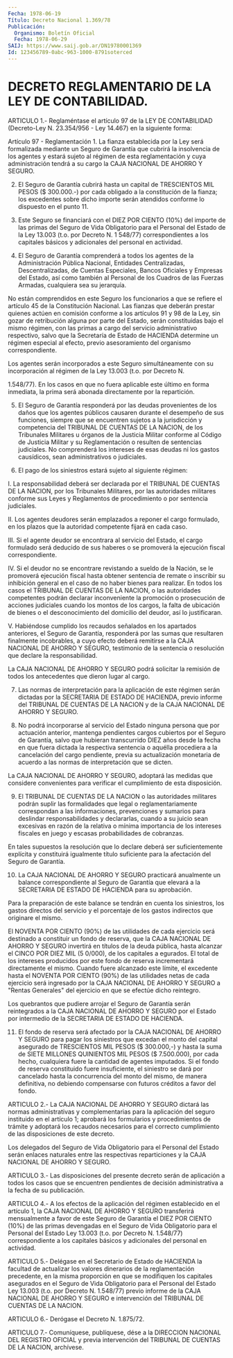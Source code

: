 ```yaml
---
Fecha: 1978-06-19
Título: Decreto Nacional 1.369/78
Publicación:
  Organismo: Boletín Oficial
  Fecha: 1978-06-29
SAIJ: https://www.saij.gob.ar/DN19780001369
Id: 123456789-0abc-963-1000-8791soterced
---
```

# DECRETO REGLAMENTARIO DE LA LEY DE CONTABILIDAD.

<a id="1"></a>
ARTICULO  1.-  Reglaméntase  el  artículo  97  de  la LEY  DE CONTABILIDAD  (Decreto-Ley  N.  23.354/956  -  Ley  14.467)  en la siguiente forma:

Artículo 97 - Reglamentación 1.  La  fianza  establecida por la Ley será formalizada mediante un Seguro de Garantía  que  cubrirá  la  insolvencia  de los agentes y estará sujeto al régimen de esta reglamentación y cuya administración  tendrá  a  su  cargo la CAJA NACIONAL DE  AHORRO  Y SEGURO.

2. El Seguro de Garantía cubrirá  hasta  un  capital de TRESCIENTOS MIL PESOS ($ 300.000.-) por cada obligado a la  constitución  de la fianza;    los  excedentes  sobre  dicho  importe  serán  atendidos conforme lo dispuesto en el punto 11.

3. Este Seguro  se  financiará  con  el  DIEZ  POR CIENTO (10%) del importe  de  las  primas  del  Seguro de Vida Obligatorio  para  el Personal  del  Estado  de la Ley 13.003  (t.o.  por Decreto  N.  1 548/77) correspondientes  a los capitales básicos y adicionales del personal en actividad.

4. El Seguro de Garantía comprenderá  a  todos  los  agentes  de la Administración    Pública    Nacional,    Entidades  Centralizadas, Descentralizadas,  de  Cuentas  Especiales,  Bancos    Oficiales  y Empresas  del  Estado, así como también al Personal de los  Cuadros de  las  Fuerzas  Armadas,    cualquiera  sea  su  jerarquía.

No están comprendidos en este Seguro  los  funcionarios  a  que  se refiere    el   artículo  45  de  la  Constitución Nacional. Las  fianzas  que   deberán  prestar  quienes  actúen  en  comisión conforme  a  los artículos  91  y  98  de  la  Ley,  sin  gozar  de retribución alguna  por  parte  del Estado, serán constituidas bajo el mismo régimen, con las primas a cargo del servicio administrativo respectivo, salvo  que  la  Secretaría  de Estado de HACIENDA    determine    un  régimen  especial  al  efecto,  previo asesoramiento del organismo correspondiente.

Los agentes serán incorporados  a  este  Seguro simultáneamente con su incorporación al régimen de la Ley 13.003  (t.o. por Decreto N.

1.548/77).  En los casos en que no fuera aplicable este  último  en forma  inmediata,   la  prima  será  abonada  directamente  por  la repartición.

5. El Seguro de Garantía  responderá por las deudas provenientes de los daños que los agentes públicos  causaren  durante  el desempeño de    sus  funciones,  siempre  que  se  encuentren  sujetos  a  la jurisdicción  y  competencia  del TRIBUNAL DE CUENTAS DE LA NACION, de  los  Tribunales  Militares u órganos  de  la  Justicia  Militar conforme  al Código de  Justicia  Militar  y  su  Reglamentación  o resulten de  sentencias judiciales. No comprenderá los intereses de esas  deudas ni  los  gastos  causídicos,  sean  administrativos  o judiciales.

6. El pago  de  los  siniestros estará sujeto al siguiente régimen:

I. La responsabilidad  deberá  ser  declarada  por  el  TRIBUNAL DE CUENTAS  DE  LA  NACION,  por  los  Tribunales  Militares,  por las autoridades    militares   conforme  sus  Leyes  y  Reglamentos  de procedimiento o por sentencia judiciales.

II.  Los  agentes deudores serán  emplazados  a  reponer  el  cargo formulado,  en  los  plazos  que  la autoridad competente fijará en cada caso.

III. Si el agente deudor se encontrara  al  servicio del Estado, el cargo  formulado será deducido de sus haberes  o  se  promoverá  la ejecución fiscal correspondiente.

IV. Si el  deudor  no  se  encontrare  revistando  a  sueldo  de la Nación,  se  le  promoverá ejecución fiscal hasta obtener sentencia de remate o inscribir  su inhibición general en el caso de no haber bienes para realizar. En  todos los casos el TRIBUNAL DE CUENTAS DE LA  NACION,  o  las  autoridades    competentes    podrán  declarar inconveniente  la  promoción  o prosecución de acciones  judiciales cuando los montos de los cargos,  la falta de ubicación de bienes o el desconocimiento del domicilio del  deudor,  así lo justificaran.

V.  Habiéndose  cumplido  los recaudos señalados en  los  apartados anteriores, el Seguro de Garantía,  responderá  por  las  sumas que resultaren  finalmente  incobrables, a cuyo efecto deberá remitirse a la CAJA NACIONAL DE AHORRO  Y  SEGURO, testimonio de la sentencia o resolución que declare la responsabilidad.

La CAJA NACIONAL DE AHORRO Y SEGURO  podrá solicitar la remisión de todos los antecedentes que dieron lugar al cargo.

7.  Las normas de interpretación para la aplicación de este régimen serán  dictadas  por  la  SECRETARIA  DE ESTADO DE HACIENDA, previo informe del TRIBUNAL DE CUENTAS DE LA NACION  y de la CAJA NACIONAL DE AHORRO Y SEGURO.

8.  No  podrá incorporarse al servicio del Estado  ninguna  persona que por actuación  anterior,  mantenga  pendientes cargos cubiertos por  el  Seguro de Garantía, salvo que hubieran  transcurrido  DIEZ años desde  la fecha en que fuera dictada la respectiva sentencia o aquélla procediera  a la cancelación del cargo pendiente, previa su actualización monetaria  de  acuerdo a las normas de interpretación que se dicten.

La  CAJA  NACIONAL DE AHORRO Y SEGURO,  adoptará  las  medidas  que considere convenientes  para  verificar  el  cumplimiento  de  esta disposición.

9.  El TRIBUNAL DE CUENTAS DE LA NACION o las autoridades militares podrán  suplir  las  formalidades  que  legal  o reglamentariamente correspondan  a  las  informaciones, prevenciones y  sumarios  para deslindar responsabilidades  y declararlas, cuando a su juicio sean excesivas  en razón de la relativa  o  mínima  importancia  de  los intereses fiscales  en juego y escasas probabilidades de cobranzas.

En  tales  supuestos  la  resolución  que  lo  declare  deberá  ser suficientemente  explícita    y    constituirá   igualmente  título suficiente  para  la  afectación  del  Seguro  de  Garantía.

10.  La  CAJA  NACIONAL DE AHORRO Y SEGURO practicará anualmente un balance correspondiente  al  Seguro  de  Garantía  que elevará a la SECRETARIA  DE  ESTADO  DE  HACIENDA  para  su  aprobación.

Para  la  preparación  de  este  balance  se  tendrán en cuenta los siniestros,  los gastos directos del servicio y  el  porcentaje  de los gastos indirectos que originare el mismo.

El NOVENTA POR  CIENTO  (90%)  de  las utilidades de cada ejercicio será  destinado  a constituir un fondo  de  reserva,  que  la  CAJA NACIONAL DE AHORRO  Y  SEGURO  invertirá  en  títulos  de  la deuda pública,  hasta  alcanzar  el CINCO POR DIEZ MIL (5 0/000), de  los capitales a egurados. El total  de  los  intereses  producidos  por este  fondo  de  reserva incrementará directamente el mismo. Cuando fuere alcanzado este  límite,  el  excedente  hasta  el NOVENTA POR CIENTO  (90%)  de  las  utilidades  netas  de  cada ejercicio  será ingresado  por  la  CAJA  NACIONAL  DE  AHORRO Y SEGURO  a  "Rentas Generales" del ejercicio en que se efectúe  dicho  reintegro.

Los  quebrantos  que  pudiere  arrojar  el Seguro de Garantía serán reintegrados a la CAJA NACIONAL DE AHORRO  Y  SEGURO  por el Estado por  intermedio  de  la  SECRETARIA  DE  ESTADO  DE HACIENDA.

11.  El  fondo  de  reserva será afectado por la CAJA  NACIONAL  DE AHORRO Y SEGURO para  pagar los siniestros que excedan el monto del capital asegurado de TRESCIENTOS  MIL  PESOS  ($ 300.000,-) y hasta la suma de SIETE MILLONES QUINIENTOS MIL PESOS  ($  7.500.000), por cada  hecho, cualquiera fuere la cantidad de agentes imputados.  Si el fondo  de  reserva  constituido fuere insuficiente, el siniestro se dará por cancelado hasta  la  concurrencia  del monto del mismo, de manera definitiva, no debiendo compensarse con  futuros créditos a favor del fondo.

<a id="2"></a>
ARTICULO  2.-  La CAJA NACIONAL DE AHORRO Y SEGURO dictará las normas administrativas  y  complementarias  para  la aplicación del seguro  instituido  en  el  artículo 1; aprobará los formularios  y procedimientos de trámite y adoptará  los  recaudos necesarios para el  correcto  cumplimiento de las disposiciones  de  este  decreto.

Los delegados del  Seguro  de Vida Obligatorio para el Personal del Estado serán enlaces naturales  entre las respectivas reparticiones y la CAJA NACIONAL DE AHORRO Y SEGURO.

<a id="3"></a>
ARTICULO  3.-  Las disposiciones del presente decreto serán de aplicación  a todos los  casos  que  se  encuentren  pendientes  de decisión administrativa a la fecha de su publicación.

<a id="4"></a>
ARTICULO  4.-  A  los  efectos  de  la  aplicación del régimen establecido en el artículo 1, la CAJA NACIONAL  DE  AHORRO Y SEGURO transferirá  mensualmente  a  favor  de este Seguro de Garantía  el DIEZ  POR CIENTO (10%) de las primas devengadas  en  el  Seguro  de Vida Obligatorio  para  el Personal del Estado Ley 13.003 (t.o. por Decreto N. 1.548/77) correspondiente  a  los  capitales  básicos  y adicionales del personal en actividad.

<a id="5"></a>
ARTICULO 5.- Delégase en el Secretario de Estado de HACIENDA la facultad  de actualizar los valores dinerarios de la reglamentación precedente,  en  la  misma  proporción  en  que  se  modifiquen los capitales  asegurados  en  el  Seguro de Vida Obligatorio  para  el Personal  del  Estado Ley 13.003 (t.o.  por  Decreto N.  1.548/77) previo informe de la CAJA NACIONAL DE AHORRO Y SEGURO e intervención del TRIBUNAL DE CUENTAS DE LA NACION.

<a id="6"></a>
ARTICULO 6.- Derógase el Decreto N. 1.875/72.

<a id="7"></a>
ARTICULO  7.-  Comuníquese,  publíquese,  dése  a la DIRECCION NACIONAL  DEL  REGISTRO OFICIAL y previa intervención del  TRIBUNAL DE CUENTAS DE LA NACION, archívese.